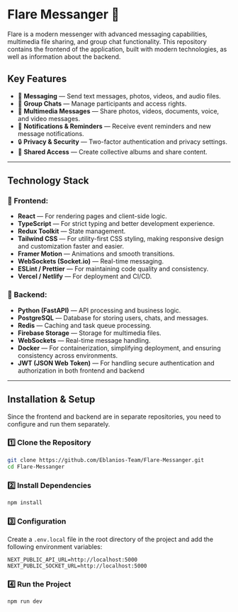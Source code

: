 # Flare Messanger 🔸

Flare is a modern messenger with advanced messaging capabilities, multimedia file sharing, and group chat functionality. This repository contains the frontend of the application, built with modern technologies, as well as information about the backend.

## Key Features

- 📩 **Messaging** — Send text messages, photos, videos, and audio files.
- 👥 **Group Chats** — Manage participants and access rights.
- 🎥 **Multimedia Messages** — Share photos, videos, documents, voice, and video messages.
- 🔔 **Notifications & Reminders** — Receive event reminders and new message notifications.
- 🔒 **Privacy & Security** — Two-factor authentication and privacy settings.
- 📂 **Shared Access** — Create collective albums and share content.

---

## Technology Stack

### 🔹 Frontend:

- **React** — For rendering pages and client-side logic.
- **TypeScript** — For strict typing and better development experience.
- **Redux Toolkit** — State management.
- **Tailwind CSS** — For utility-first CSS styling, making responsive design and customization faster and easier.
- **Framer Motion** — Animations and smooth transitions.
- **WebSockets (Socket.io)** — Real-time messaging.
- **ESLint / Prettier** — For maintaining code quality and consistency.
- **Vercel / Netlify** — For deployment and CI/CD.

### 🔹 Backend:

- **Python (FastAPI)** — API processing and business logic.
- **PostgreSQL** — Database for storing users, chats, and messages.
- **Redis** — Caching and task queue processing.
- **Firebase Storage** — Storage for multimedia files.
- **WebSockets** — Real-time message handling.
- **Docker** — For containerization, simplifying deployment, and ensuring consistency across environments.
- **JWT (JSON Web Token)** — For handling secure authentication and authorization in both frontend and backend 

---

## Installation & Setup

Since the frontend and backend are in separate repositories, you need to configure and run them separately.

### 1️⃣ Clone the Repository

```bash
git clone https://github.com/Eblanios-Team/Flare-Messanger.git
cd Flare-Messanger
```

### 2️⃣ Install Dependencies

```bash
npm install
```

### 3️⃣ Configuration

Create a `.env.local` file in the root directory of the project and add the following environment variables:

```env
NEXT_PUBLIC_API_URL=http://localhost:5000
NEXT_PUBLIC_SOCKET_URL=http://localhost:5000
```

### 4️⃣ Run the Project

```bash
npm run dev
```
